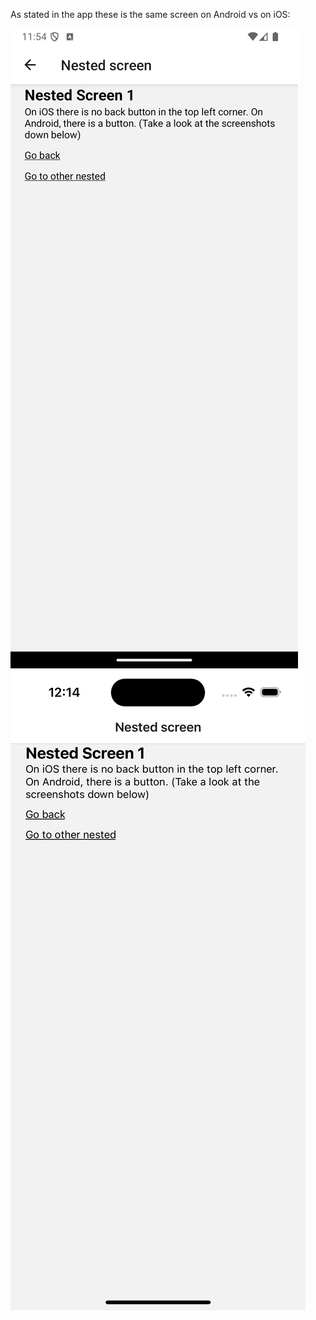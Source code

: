 As stated in the app these is the same screen on Android vs on iOS:

![Android](https://raw.githubusercontent.com/HenrikZabel/expo-nested-router/refs/heads/main/assets/images/Screenshot_1727085274.png)
![iOS](https://raw.githubusercontent.com/HenrikZabel/expo-nested-router/refs/heads/main/assets/images/Simulator%20Screenshot%20-%20iPhone%2016%20-%202024-09-23%20at%2012.14.59.png)
